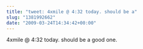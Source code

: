 ```yaml
---
title: "tweet: 4xmile @ 4:32 today. should be a"
slug: "1381992662"
date: "2009-03-24T14:34:42+00:00"
---
```

4xmile @ 4:32 today. should be a good one.